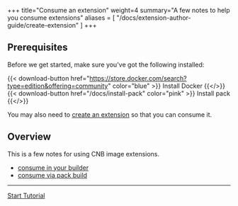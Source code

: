 +++
title="Consume an extension"
weight=4
summary="A few notes to help you consume extensions"
aliases = [
  "/docs/extension-author-guide/create-extension"
  ]
+++

<!--+if false+-->
## Prerequisites

Before we get started, make sure you've got the following installed:

{{< download-button href="https://store.docker.com/search?type=edition&offering=community" color="blue" >}} Install Docker {{</>}}
{{< download-button href="/docs/install-pack" color="pink" >}} Install pack {{</>}}

You may also need to [create an extension](/docs/extension-guide/create-extension) so that you can consume it.

## Overview
<!--+end+-->

This is a few notes for using CNB image extensions.

- [consume in your builder](/docs/extension-guide/consume-extension/in-builder)
- [consume via pack build](/docs/extension-guide/consume-extension/from-cli)

<!--+if false+-->
---

<a href="/docs/extension-guide/consume-extension/in-builder" class="button bg-pink">Start Tutorial</a>
<!--+end+-->
